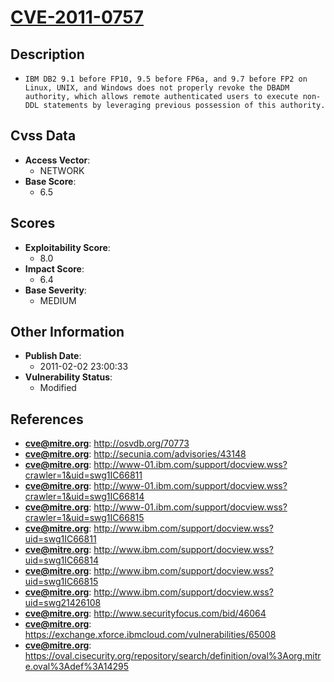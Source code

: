 
# [CVE-2011-0757](https://cve.mitre.org/cgi-bin/cvename.cgi?name=CVE-2011-0757)

## Description

- `IBM DB2 9.1 before FP10, 9.5 before FP6a, and 9.7 before FP2 on Linux, UNIX, and Windows does not properly revoke the DBADM authority, which allows remote authenticated users to execute non-DDL statements by leveraging previous possession of this authority.`

## Cvss Data

- **Access Vector**:
  - NETWORK
- **Base Score**:
  - 6.5

## Scores

- **Exploitability Score**:
  - 8.0
- **Impact Score**:
  - 6.4
- **Base Severity**:
  - MEDIUM

## Other Information

- **Publish Date**:
  - 2011-02-02 23:00:33
- **Vulnerability Status**:
  - Modified

## References

- **cve@mitre.org**: http://osvdb.org/70773
- **cve@mitre.org**: http://secunia.com/advisories/43148
- **cve@mitre.org**: http://www-01.ibm.com/support/docview.wss?crawler=1&uid=swg1IC66811
- **cve@mitre.org**: http://www-01.ibm.com/support/docview.wss?crawler=1&uid=swg1IC66814
- **cve@mitre.org**: http://www-01.ibm.com/support/docview.wss?crawler=1&uid=swg1IC66815
- **cve@mitre.org**: http://www.ibm.com/support/docview.wss?uid=swg1IC66811
- **cve@mitre.org**: http://www.ibm.com/support/docview.wss?uid=swg1IC66814
- **cve@mitre.org**: http://www.ibm.com/support/docview.wss?uid=swg1IC66815
- **cve@mitre.org**: http://www.ibm.com/support/docview.wss?uid=swg21426108
- **cve@mitre.org**: http://www.securityfocus.com/bid/46064
- **cve@mitre.org**: https://exchange.xforce.ibmcloud.com/vulnerabilities/65008
- **cve@mitre.org**: https://oval.cisecurity.org/repository/search/definition/oval%3Aorg.mitre.oval%3Adef%3A14295
